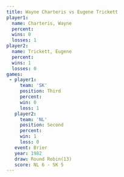 ```yaml
---
title: Wayne Charteris vs Eugene Trickett
player1:                
  name: Charteris, Wayne
  percent:              
  wins: 0               
  losses: 1             
player2:                
  name: Trickett, Eugene
  percent:              
  wins: 1               
  losses: 0             
games:
 - player1:         
     team: 'SK'     
     position: Third
     percent:       
     win: 0         
     loss: 1        
   player2:          
     team: 'NL'      
     position: Second
     percent:        
     win: 1          
     loss: 0         
   event: Brier         
   year: 1982           
   draw: Round Robin(13)
   score: NL 6 - SK 5   
---
```


